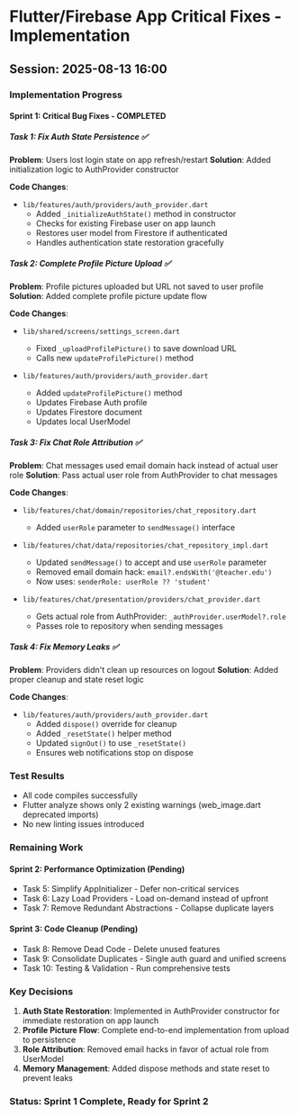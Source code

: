 # Flutter/Firebase App Critical Fixes - Implementation

## Session: 2025-08-13 16:00

### Implementation Progress

#### Sprint 1: Critical Bug Fixes - COMPLETED

##### Task 1: Fix Auth State Persistence ✅
**Problem**: Users lost login state on app refresh/restart
**Solution**: Added initialization logic to AuthProvider constructor

**Code Changes**:
- `lib/features/auth/providers/auth_provider.dart`
  - Added `_initializeAuthState()` method in constructor
  - Checks for existing Firebase user on app launch
  - Restores user model from Firestore if authenticated
  - Handles authentication state restoration gracefully

##### Task 2: Complete Profile Picture Upload ✅
**Problem**: Profile pictures uploaded but URL not saved to user profile
**Solution**: Added complete profile picture update flow

**Code Changes**:
- `lib/shared/screens/settings_screen.dart`
  - Fixed `_uploadProfilePicture()` to save download URL
  - Calls new `updateProfilePicture()` method
  
- `lib/features/auth/providers/auth_provider.dart`
  - Added `updateProfilePicture()` method
  - Updates Firebase Auth profile
  - Updates Firestore document
  - Updates local UserModel

##### Task 3: Fix Chat Role Attribution ✅
**Problem**: Chat messages used email domain hack instead of actual user role
**Solution**: Pass actual user role from AuthProvider to chat messages

**Code Changes**:
- `lib/features/chat/domain/repositories/chat_repository.dart`
  - Added `userRole` parameter to `sendMessage()` interface
  
- `lib/features/chat/data/repositories/chat_repository_impl.dart`
  - Updated `sendMessage()` to accept and use `userRole` parameter
  - Removed email domain hack: `email?.endsWith('@teacher.edu')`
  - Now uses: `senderRole: userRole ?? 'student'`
  
- `lib/features/chat/presentation/providers/chat_provider.dart`
  - Gets actual role from AuthProvider: `_authProvider.userModel?.role`
  - Passes role to repository when sending messages

##### Task 4: Fix Memory Leaks ✅
**Problem**: Providers didn't clean up resources on logout
**Solution**: Added proper cleanup and state reset logic

**Code Changes**:
- `lib/features/auth/providers/auth_provider.dart`
  - Added `dispose()` override for cleanup
  - Added `_resetState()` helper method
  - Updated `signOut()` to use `_resetState()`
  - Ensures web notifications stop on dispose

### Test Results
- All code compiles successfully
- Flutter analyze shows only 2 existing warnings (web_image.dart deprecated imports)
- No new linting issues introduced

### Remaining Work

#### Sprint 2: Performance Optimization (Pending)
- Task 5: Simplify AppInitializer - Defer non-critical services
- Task 6: Lazy Load Providers - Load on-demand instead of upfront
- Task 7: Remove Redundant Abstractions - Collapse duplicate layers

#### Sprint 3: Code Cleanup (Pending)
- Task 8: Remove Dead Code - Delete unused features
- Task 9: Consolidate Duplicates - Single auth guard and unified screens
- Task 10: Testing & Validation - Run comprehensive tests

### Key Decisions
1. **Auth State Restoration**: Implemented in AuthProvider constructor for immediate restoration on app launch
2. **Profile Picture Flow**: Complete end-to-end implementation from upload to persistence
3. **Role Attribution**: Removed email hacks in favor of actual role from UserModel
4. **Memory Management**: Added dispose methods and state reset to prevent leaks

### Status: Sprint 1 Complete, Ready for Sprint 2